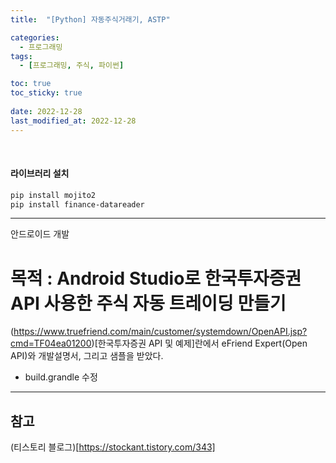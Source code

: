 ```yaml
---
title:  "[Python] 자동주식거래기, ASTP"

categories:
  - 프로그래밍
tags:
  - [프로그래밍, 주식, 파이썬]

toc: true
toc_sticky: true
 
date: 2022-12-28
last_modified_at: 2022-12-28
---
```


<br/>

<h4>라이브러리 설치</h4>

```bash
pip install mojito2
pip install finance-datareader
```

---

안드로이드 개발

<h1>목적 : Android Studio로 한국투자증권 API 사용한 주식 자동 트레이딩 만들기</h1>

(https://www.truefriend.com/main/customer/systemdown/OpenAPI.jsp?cmd=TF04ea01200)[한국투자증권 API 및 예제]란에서 eFriend Expert(Open API)와 개발설명서, 그리고 샘플을 받았다.

- build.grandle 수정

---
<h2><b>참고</b></h2>

(티스토리 블로그)[https://stockant.tistory.com/343]